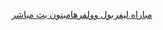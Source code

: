 <p dir="ltr"><a href="https://www.twaslnews.com/sport/8364-%D9%85%D8%A8%D8%A7%D8%B1%D8%A7%D8%A9-%D9%84%D9%8A%D9%81%D8%B1%D8%A8%D9%88%D9%84-%D9%88%D9%88%D9%84%D9%81%D8%B1%D9%87%D8%A7%D9%85%D8%A8%D8%AA%D9%88%D9%86-%D8%A8%D8%AB-%D9%85%D8%A8%D8%A7%D8%B4%D8%B1/">مباراه ليفربول وولفرهامبتون بث مباشر</a></p>
